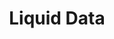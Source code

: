 ---
git: https://github.com/liquidata-inc
logohandle: liquidataco
sort: liquidata
title: Liquid Data
website: https://www.liquidata.co/
---